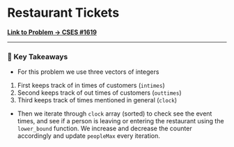 # Restaurant Tickets

**[Link to Problem → CSES #1619](https://cses.fi/problemset/task/1619/)**

--- 

### 🧠 Key Takeaways

- For this problem we use three vectors of integers
 1. First keeps track of in times of customers (`intimes`)
 2. Second keeps track of out times of customers (`outtimes`)
 3. Third keeps track of times mentioned in general (`clock`)
- Then we iterate through `clock` array (sorted) to check see the event times, and see if a person is leaving or entering the restaurant using the `lower_bound` function. We increase and decrease the counter accordingly and update `peopleMax` every iteration.